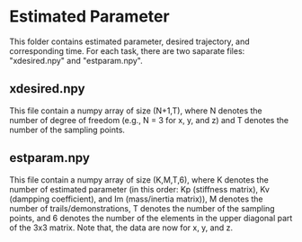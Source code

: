 # Estimated Parameter 

This folder contains estimated parameter, desired trajectory, and corresponding time. For each task, there are two saparate files: "xdesired.npy" and "estparam.npy".

## xdesired.npy

This file contain a numpy array of size (N+1,T), where N denotes the number of degree of freedom (e.g., N = 3 for x, y, and z) and T denotes the number of the sampling points.

## estparam.npy

This file contain a numpy array of size (K,M,T,6), where K denotes the number of estimated parameter (in this order: Kp (stiffness matrix), Kv (dampping coefficient), and Im (mass/inertia matrix)), M denotes the number of trails/demonstrations, T denotes the number of the sampling points, and 6 denotes the number of the elements in the upper diagonal part of the 3x3 matrix. Note that, the data are now for x, y, and z.
